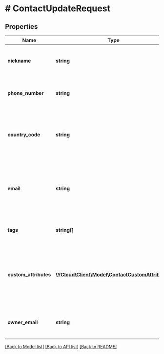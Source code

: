# # ContactUpdateRequest

## Properties

Name | Type | Description | Notes
------------ | ------------- | ------------- | -------------
**nickname** | **string** | Contact&#39;s nickname. Maximum length: 250 characters. | [optional]
**phone_number** | **string** | Unique Phone number in [E.164](https://en.wikipedia.org/wiki/E.164) format. | [optional]
**country_code** | **string** | Two-letter country abbreviation. See [ISO 3166-1 alpha-2 country code](https://en.wikipedia.org/wiki/ISO_3166-1_alpha-2). | [optional]
**email** | **string** | The contact&#39;s email address. If present, the email address must be unique. | [optional]
**tags** | **string[]** | Contact&#39;s tags. Maximum items: 50. | [optional]
**custom_attributes** | [**\YCloud\Client\Model\ContactCustomAttribute[]**](ContactCustomAttribute.md) | Contact&#39;s custom attributes. If present (i.e., not &#x60;null&#x60;), all previous attributes of this contact will be replaced. | [optional]
**owner_email** | **string** | The email address of the contact&#39;s owner. | [optional]

[[Back to Model list]](../../README.md#models) [[Back to API list]](../../README.md#endpoints) [[Back to README]](../../README.md)
